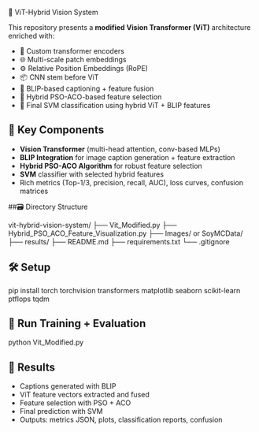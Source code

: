 🔬 ViT-Hybrid Vision System

This repository presents a **modified Vision Transformer (ViT)** architecture enriched with:

- 🧠 Custom transformer encoders
- 🌐 Multi-scale patch embeddings
- ⚙️ Relative Position Embeddings (RoPE)
- 📦 CNN stem before ViT
- 🤖 BLIP-based captioning + feature fusion
- 🐜 Hybrid PSO-ACO-based feature selection
- 🎯 Final SVM classification using hybrid ViT + BLIP features

## 📌 Key Components

- **Vision Transformer** (multi-head attention, conv-based MLPs)
- **BLIP Integration** for image caption generation + feature extraction
- **Hybrid PSO-ACO Algorithm** for robust feature selection
- **SVM** classifier with selected hybrid features
- Rich metrics (Top-1/3, precision, recall, AUC), loss curves, confusion matrices

##🗃️ Directory Structure

vit-hybrid-vision-system/
├── Vit\_Modified.py
├── Hybrid\_PSO\_ACO\_Feature\_Visualization.py
├── Images/ or SoyMCData/
├── results/
├── README.md
├── requirements.txt
└── .gitignore

## 🛠️ Setup
pip install torch torchvision transformers matplotlib seaborn scikit-learn ptflops tqdm

## 🚀 Run Training + Evaluation
python Vit_Modified.py

## 🎯 Results
* Captions generated with BLIP
* ViT feature vectors extracted and fused
* Feature selection with PSO + ACO
* Final prediction with SVM
* Outputs: metrics JSON, plots, classification reports, confusion 
